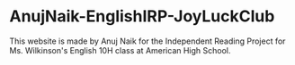 # AnujNaik-EnglishIRP-JoyLuckClub

This website is made by Anuj Naik for the Independent Reading Project for Ms. Wilkinson's English 10H class at American High School.
